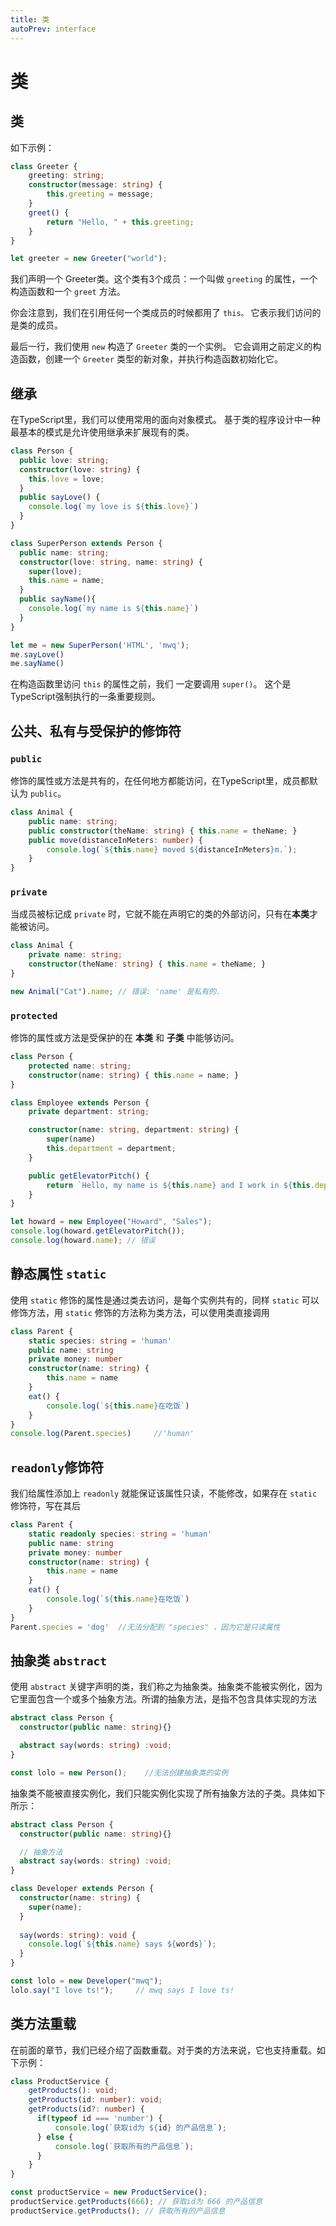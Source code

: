 ```yaml
---
title: 类
autoPrev: interface
---   
```


# 类  

## 类  

如下示例：  

```ts
class Greeter {
    greeting: string;
    constructor(message: string) {
        this.greeting = message;
    }
    greet() {
        return "Hello, " + this.greeting;
    }
}

let greeter = new Greeter("world");
```  

我们声明一个 Greeter类。这个类有3个成员：一个叫做 `greeting` 的属性，一个构造函数和一个 `greet` 方法。

你会注意到，我们在引用任何一个类成员的时候都用了 `this。` 它表示我们访问的是类的成员。

最后一行，我们使用 `new` 构造了 `Greeter` 类的一个实例。 它会调用之前定义的构造函数，创建一个 `Greeter` 类型的新对象，并执行构造函数初始化它。  

## 继承  

在TypeScript里，我们可以使用常用的面向对象模式。 基于类的程序设计中一种最基本的模式是允许使用继承来扩展现有的类。  

```ts
class Person {
  public love: string;
  constructor(love: string) {
    this.love = love;
  }
  public sayLove() {
    console.log(`my love is ${this.love}`)
  }
}

class SuperPerson extends Person {
  public name: string;
  constructor(love: string, name: string) {
    super(love);
    this.name = name;
  }
  public sayName(){
    console.log(`my name is ${this.name}`)
  }
}

let me = new SuperPerson('HTML', 'mwq');
me.sayLove()
me.sayName()
```  

在构造函数里访问 `this` 的属性之前，我们 一定要调用 `super()`。 这个是TypeScript强制执行的一条重要规则。  

## 公共、私有与受保护的修饰符  

### `public`  

修饰的属性或方法是共有的，在任何地方都能访问，在TypeScript里，成员都默认为 `public`。  

```ts
class Animal {
    public name: string;
    public constructor(theName: string) { this.name = theName; }
    public move(distanceInMeters: number) {
        console.log(`${this.name} moved ${distanceInMeters}m.`);
    }
}
```  

### `private`   

当成员被标记成 `private` 时，它就不能在声明它的类的外部访问，只有在**本类**才能被访问。

```ts
class Animal {
    private name: string;
    constructor(theName: string) { this.name = theName; }
}

new Animal("Cat").name; // 错误: 'name' 是私有的.
```

### `protected`  

修饰的属性或方法是受保护的在 **本类** 和 **子类** 中能够访问。  

```ts
class Person {
    protected name: string;
    constructor(name: string) { this.name = name; }
}

class Employee extends Person {
    private department: string;

    constructor(name: string, department: string) {
        super(name)
        this.department = department;
    }

    public getElevatorPitch() {
        return `Hello, my name is ${this.name} and I work in ${this.department}.`;
    }
}

let howard = new Employee("Howard", "Sales");
console.log(howard.getElevatorPitch());
console.log(howard.name); // 错误

```  

## 静态属性 `static`

使用 `static` 修饰的属性是通过类去访问，是每个实例共有的，同样 `static` 可以修饰方法，用 `static` 修饰的方法称为类方法，可以使用类直接调用

```ts
class Parent {
    static species: string = 'human'
    public name: string
    private money: number
    constructor(name: string) {
        this.name = name 
    }
    eat() {
        console.log(`${this.name}在吃饭`)
    }
}
console.log(Parent.species)     //'human'
```

## `readonly`修饰符  

我们给属性添加上 `readonly` 就能保证该属性只读，不能修改，如果存在 `static` 修饰符，写在其后  

```ts
class Parent {
    static readonly species: string = 'human'
    public name: string
    private money: number
    constructor(name: string) {
        this.name = name 
    }
    eat() {
        console.log(`${this.name}在吃饭`)
    }
}
Parent.species = 'dog'  //无法分配到 "species" ，因为它是只读属性
```  

## 抽象类 `abstract`  

使用 `abstract` 关键字声明的类，我们称之为抽象类。抽象类不能被实例化，因为它里面包含一个或多个抽象方法。所谓的抽象方法，是指不包含具体实现的方法  

```ts
abstract class Person {
  constructor(public name: string){}

  abstract say(words: string) :void;
}

const lolo = new Person();    //无法创建抽象类的实例
```  

抽象类不能被直接实例化，我们只能实例化实现了所有抽象方法的子类。具体如下所示：  

```ts
abstract class Person {
  constructor(public name: string){}

  // 抽象方法
  abstract say(words: string) :void;
}

class Developer extends Person {
  constructor(name: string) {
    super(name);
  }
  
  say(words: string): void {
    console.log(`${this.name} says ${words}`);
  }
}

const lolo = new Developer("mwq");
lolo.say("I love ts!");     // mwq says I love ts!
```  

## 类方法重载  

在前面的章节，我们已经介绍了函数重载。对于类的方法来说，它也支持重载。如下示例：  

```ts
class ProductService {
    getProducts(): void;
    getProducts(id: number): void;
    getProducts(id?: number) {
      if(typeof id === 'number') {
          console.log(`获取id为 ${id} 的产品信息`);
      } else {
          console.log(`获取所有的产品信息`);
      }  
    }
}

const productService = new ProductService();
productService.getProducts(666); // 获取id为 666 的产品信息
productService.getProducts(); // 获取所有的产品信息
```